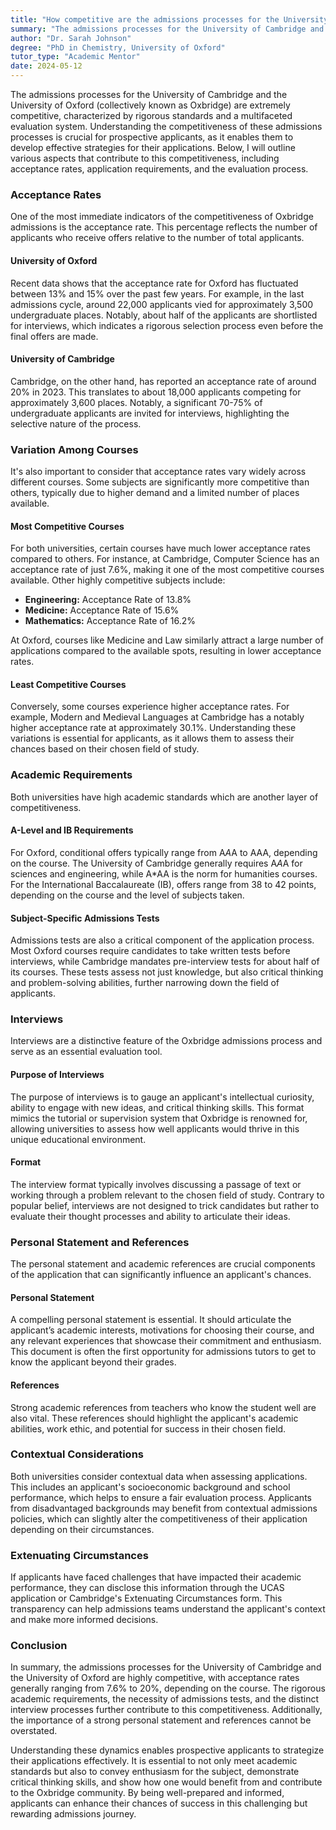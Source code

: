 ```yaml
---
title: "How competitive are the admissions processes for the University of Cambridge and the University of Oxford?"
summary: "The admissions processes for the University of Cambridge and University of Oxford are highly competitive, with rigorous standards and low acceptance rates."
author: "Dr. Sarah Johnson"
degree: "PhD in Chemistry, University of Oxford"
tutor_type: "Academic Mentor"
date: 2024-05-12
---
```


The admissions processes for the University of Cambridge and the University of Oxford (collectively known as Oxbridge) are extremely competitive, characterized by rigorous standards and a multifaceted evaluation system. Understanding the competitiveness of these admissions processes is crucial for prospective applicants, as it enables them to develop effective strategies for their applications. Below, I will outline various aspects that contribute to this competitiveness, including acceptance rates, application requirements, and the evaluation process.

### Acceptance Rates

One of the most immediate indicators of the competitiveness of Oxbridge admissions is the acceptance rate. This percentage reflects the number of applicants who receive offers relative to the number of total applicants. 

#### University of Oxford

Recent data shows that the acceptance rate for Oxford has fluctuated between 13% and 15% over the past few years. For example, in the last admissions cycle, around 22,000 applicants vied for approximately 3,500 undergraduate places. Notably, about half of the applicants are shortlisted for interviews, which indicates a rigorous selection process even before the final offers are made.

#### University of Cambridge

Cambridge, on the other hand, has reported an acceptance rate of around 20% in 2023. This translates to about 18,000 applicants competing for approximately 3,600 places. Notably, a significant 70-75% of undergraduate applicants are invited for interviews, highlighting the selective nature of the process. 

### Variation Among Courses

It's also important to consider that acceptance rates vary widely across different courses. Some subjects are significantly more competitive than others, typically due to higher demand and a limited number of places available.

#### Most Competitive Courses

For both universities, certain courses have much lower acceptance rates compared to others. For instance, at Cambridge, Computer Science has an acceptance rate of just 7.6%, making it one of the most competitive courses available. Other highly competitive subjects include:

- **Engineering:** Acceptance Rate of 13.8%
- **Medicine:** Acceptance Rate of 15.6%
- **Mathematics:** Acceptance Rate of 16.2%
  
At Oxford, courses like Medicine and Law similarly attract a large number of applications compared to the available spots, resulting in lower acceptance rates.

#### Least Competitive Courses

Conversely, some courses experience higher acceptance rates. For example, Modern and Medieval Languages at Cambridge has a notably higher acceptance rate at approximately 30.1%. Understanding these variations is essential for applicants, as it allows them to assess their chances based on their chosen field of study.

### Academic Requirements

Both universities have high academic standards which are another layer of competitiveness. 

#### A-Level and IB Requirements

For Oxford, conditional offers typically range from A*A*A to AAA, depending on the course. The University of Cambridge generally requires A*A*A for sciences and engineering, while A*AA is the norm for humanities courses. For the International Baccalaureate (IB), offers range from 38 to 42 points, depending on the course and the level of subjects taken.

#### Subject-Specific Admissions Tests

Admissions tests are also a critical component of the application process. Most Oxford courses require candidates to take written tests before interviews, while Cambridge mandates pre-interview tests for about half of its courses. These tests assess not just knowledge, but also critical thinking and problem-solving abilities, further narrowing down the field of applicants.

### Interviews

Interviews are a distinctive feature of the Oxbridge admissions process and serve as an essential evaluation tool. 

#### Purpose of Interviews

The purpose of interviews is to gauge an applicant's intellectual curiosity, ability to engage with new ideas, and critical thinking skills. This format mimics the tutorial or supervision system that Oxbridge is renowned for, allowing universities to assess how well applicants would thrive in this unique educational environment.

#### Format

The interview format typically involves discussing a passage of text or working through a problem relevant to the chosen field of study. Contrary to popular belief, interviews are not designed to trick candidates but rather to evaluate their thought processes and ability to articulate their ideas.

### Personal Statement and References

The personal statement and academic references are crucial components of the application that can significantly influence an applicant's chances.

#### Personal Statement

A compelling personal statement is essential. It should articulate the applicant’s academic interests, motivations for choosing their course, and any relevant experiences that showcase their commitment and enthusiasm. This document is often the first opportunity for admissions tutors to get to know the applicant beyond their grades.

#### References

Strong academic references from teachers who know the student well are also vital. These references should highlight the applicant's academic abilities, work ethic, and potential for success in their chosen field.

### Contextual Considerations

Both universities consider contextual data when assessing applications. This includes an applicant's socioeconomic background and school performance, which helps to ensure a fair evaluation process. Applicants from disadvantaged backgrounds may benefit from contextual admissions policies, which can slightly alter the competitiveness of their application depending on their circumstances.

### Extenuating Circumstances

If applicants have faced challenges that have impacted their academic performance, they can disclose this information through the UCAS application or Cambridge's Extenuating Circumstances form. This transparency can help admissions teams understand the applicant's context and make more informed decisions.

### Conclusion

In summary, the admissions processes for the University of Cambridge and the University of Oxford are highly competitive, with acceptance rates generally ranging from 7.6% to 20%, depending on the course. The rigorous academic requirements, the necessity of admissions tests, and the distinct interview processes further contribute to this competitiveness. Additionally, the importance of a strong personal statement and references cannot be overstated. 

Understanding these dynamics enables prospective applicants to strategize their applications effectively. It is essential to not only meet academic standards but also to convey enthusiasm for the subject, demonstrate critical thinking skills, and show how one would benefit from and contribute to the Oxbridge community. By being well-prepared and informed, applicants can enhance their chances of success in this challenging but rewarding admissions journey.
    